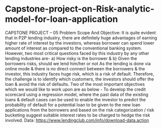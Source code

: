 # Capstone-project-on-Risk-analytic-model-for-loan-application
CAPSTONE PROJECT – 05  Problem Scope And Objective:  It is quite evident that in P2P lending industry, there are definitely huge advantages of earning higher rate of interest by the investors, whereas borrower can spend lower amount of interest as compared to the conventional banking system. However, two most critical questions faced by this industry by any other lending industries are- a) How risky is the borrower &amp; b) Given the borrowers risks, should we lend him/her or not As the lending is done via online mode &amp; there is no direct connect between the borrowers &amp; the investor, this industry faces huge risk, which is a risk of default. Therefore, the challenge is to identify which customers, the investors should offer the loan &amp; avoid the risk of defaults.   Two of the most important objectives which we would like to work upon are as below -   To develop the credit scorecard using a regression model, where the past data of the existing loans &amp; default cases can be used to enable the investor to predict the probability of default for a potential loan to be given to the new loan applications from the borrowers and based on the risk categorization / risk bucketing suggest suitable interest rates to be charged to hedge the risk involved.  Data: https://www.lendingclub.com/info/download-data.action

